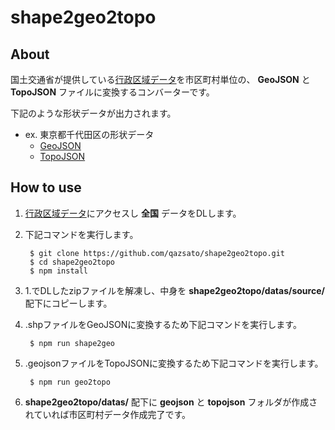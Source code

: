 # shape2geo2topo

## About

国土交通省が提供している[行政区域データ](http://nlftp.mlit.go.jp/ksj/gml/datalist/KsjTmplt-N03.html)を市区町村単位の、 **GeoJSON** と **TopoJSON** ファイルに変換するコンバーターです。

下記のような形状データが出力されます。

- ex. 東京都千代田区の形状データ
  - [GeoJSON](https://gist.github.com/qazsato/a4e37fe13dbd93c61b39b6be9e416131)
  - [TopoJSON](https://gist.github.com/qazsato/c3db50195a30fbde4ebd186818040162)

## How to use

1. [行政区域データ](http://nlftp.mlit.go.jp/ksj/gml/datalist/KsjTmplt-N03.html)にアクセスし **全国** データをDLします。
2. 下記コマンドを実行します。

        $ git clone https://github.com/qazsato/shape2geo2topo.git
        $ cd shape2geo2topo
        $ npm install

3. 1.でDLしたzipファイルを解凍し、中身を **shape2geo2topo/datas/source/** 配下にコピーします。
4. .shpファイルをGeoJSONに変換するため下記コマンドを実行します。

        $ npm run shape2geo

5. .geojsonファイルをTopoJSONに変換するため下記コマンドを実行します。

        $ npm run geo2topo

6. **shape2geo2topo/datas/** 配下に **geojson** と **topojson** フォルダが作成されていれば市区町村データ作成完了です。
